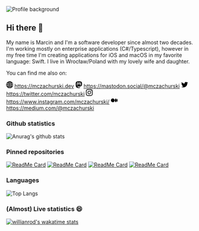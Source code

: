 ![Profile background](images/header.png)

## Hi there 👋

My name is Marcin and I'm a software developer since almost two decades. I'm working mostly on enterprise applications (C#/Typescript), however in my free time I'm creating applications for iOS and macOS in my favorite language: Swift. I live in Wrocław/Poland with my lovely wife and daughter.

You can find me also on:

<svg xmlns="http://www.w3.org/2000/svg" width="18" height="18" viewBox="0 0 380 380" role="img">
        <title>Website</title>
        <path fill="black"
            d="M195,0C87.305,0,0,87.304,0,195s87.305,195,195,195s195-87.304,195-195S302.695,0,195,0z M119.524,45.678
            c-3.493,4.838-6.838,10.033-10.007,15.6c-4.841,8.503-9.16,17.656-12.945,27.33c-8.064-2.22-16.089-4.713-24.064-7.483
            C85.91,66.718,101.813,54.667,119.524,45.678z M52.298,107.694c11.438,4.293,22.976,8.056,34.591,11.293
            c-4.78,18.934-7.744,39.182-8.745,60.087h-49.72C30.888,153.108,39.305,128.852,52.298,107.694z M52.298,282.306
            c-12.994-21.159-21.411-45.414-23.874-71.38h49.72c1.002,20.905,3.965,41.153,8.745,60.087
            C75.274,274.25,63.736,278.013,52.298,282.306z M72.508,308.876c7.975-2.77,16-5.265,24.063-7.483
            c3.786,9.674,8.105,18.827,12.946,27.33c3.168,5.566,6.514,10.762,10.007,15.6C101.813,335.333,85.91,323.283,72.508,308.876z
            M179.074,354.07c-20.393-7.648-38.458-29.593-51.05-59.894c16.931-3.125,33.977-5.059,51.05-5.8V354.07z M179.074,256.454
            c-20.448,0.818-40.862,3.221-61.117,7.191c-4.16-16.355-6.908-34.13-7.915-52.72h69.032V256.454z M179.074,179.074h-69.032
            c1.007-18.59,3.755-36.365,7.915-52.72c20.254,3.971,40.669,6.373,61.117,7.191V179.074z M179.074,101.623
            c-17.073-0.741-34.118-2.675-51.05-5.8c12.592-30.301,30.657-52.245,51.05-59.894V101.623z M337.703,107.697
            c12.993,21.157,21.409,45.412,23.872,71.377h-49.72c-1.001-20.903-3.965-41.151-8.744-60.083
            C314.727,115.754,326.266,111.992,337.703,107.697z M317.495,81.128c-7.975,2.77-16,5.265-24.065,7.484
            c-3.786-9.676-8.105-18.831-12.947-27.335c-3.169-5.566-6.514-10.762-10.006-15.6C288.189,54.668,304.092,66.72,317.495,81.128z
            M210.926,35.93c20.393,7.648,38.459,29.595,51.051,59.898c-16.931,3.124-33.977,5.057-51.051,5.797V35.93z M210.926,133.547
            c20.45-0.817,40.865-3.219,61.118-7.188c4.16,16.354,6.907,34.128,7.914,52.716h-69.032V133.547z M210.926,210.926h69.032
            c-1.007,18.588-3.754,36.362-7.914,52.716c-20.253-3.97-40.668-6.371-61.118-7.189V210.926z M210.926,354.07v-65.694
            c17.075,0.741,34.121,2.673,51.051,5.798C249.385,324.475,231.319,346.422,210.926,354.07z M270.477,344.322
            c3.493-4.838,6.838-10.033,10.006-15.6c4.842-8.504,9.161-17.659,12.947-27.334c8.064,2.22,16.089,4.714,24.065,7.484
            C304.092,323.28,288.189,335.332,270.477,344.322z M337.703,282.304c-11.437-4.296-22.976-8.058-34.591-11.296
            c4.779-18.932,7.742-39.179,8.744-60.082h49.72C359.112,236.891,350.696,261.146,337.703,282.304z"/>
</svg>
<a href="https://mczachurski.dev" target="_blank" aria-label="Website" rel="noopener">https://mczachurski.dev</a>

<svg xmlns="http://www.w3.org/2000/svg" width="18" height="18" viewBox="0 0 16 16" role="img">
    <title>Mastodon</title>
    <path fill="black" 
        d="M11.19 12.195c2.016-.24 3.77-1.475 3.99-2.603.348-1.778.32-4.339.32-4.339 0-3.47-2.286-4.488-2.286-4.488C12.062.238 10.083.017 8.027 0h-.05C5.92.017 3.942.238 2.79.765c0 0-2.285 1.017-2.285 4.488l-.002.662c-.004.64-.007 1.35.011 2.091.083 3.394.626 6.74 3.78 7.57 1.454.383 2.703.463 3.709.408 1.823-.1 2.847-.647 2.847-.647l-.06-1.317s-1.303.41-2.767.36c-1.45-.05-2.98-.156-3.215-1.928a3.614 3.614 0 0 1-.033-.496s1.424.346 3.228.428c1.103.05 2.137-.064 3.188-.189zm1.613-2.47H11.13v-4.08c0-.859-.364-1.295-1.091-1.295-.804 0-1.207.517-1.207 1.541v2.233H7.168V5.89c0-1.024-.403-1.541-1.207-1.541-.727 0-1.091.436-1.091 1.296v4.079H3.197V5.522c0-.859.22-1.541.66-2.046.456-.505 1.052-.764 1.793-.764.856 0 1.504.328 1.933.983L8 4.39l.417-.695c.429-.655 1.077-.983 1.934-.983.74 0 1.336.259 1.791.764.442.505.661 1.187.661 2.046v4.203z"/>
</svg>
<a rel="me" href="https://mastodon.social/@mczachurski" target="_blank" aria-label="Mastodon">https://mastodon.social/@mczachurski</a>

<svg xmlns="http://www.w3.org/2000/svg" width="18" height="18" viewBox="0 0 512 416.32" role="img">
    <title>Twitter</title>
    <path fill="black"
        d="M160.83 416.32c193.2 0 298.92-160.22 298.92-298.92 0-4.51 0-9-.2-13.52A214 214 0 0 0 512 49.38a212.93 212.93 0 0 1-60.44 16.6 105.7 105.7 0 0 0 46.3-58.19 209 209 0 0 1-66.79 25.37 105.09 105.09 0 0 0-181.73 71.91 116.12 116.12 0 0 0 2.66 24c-87.28-4.3-164.73-46.3-216.56-109.82A105.48 105.48 0 0 0 68 159.6a106.27 106.27 0 0 1-47.53-13.11v1.43a105.28 105.28 0 0 0 84.21 103.06 105.67 105.67 0 0 1-47.33 1.84 105.06 105.06 0 0 0 98.14 72.94A210.72 210.72 0 0 1 25 370.84a202.17 202.17 0 0 1-25-1.43 298.85 298.85 0 0 0 160.83 46.92">
    </path>
</svg>
<a href="https://twitter.com/mczachurski" target="_blank" aria-label="Twitter" rel="noopener">https://twitter.com/mczachurski</a>

<svg xmlns="http://www.w3.org/2000/svg" width="18" height="18" viewBox="0 0 16 16" role="img">
    <title>Instagram</title>
    <path fill="black"
        d="M8 0C5.829 0 5.556.01 4.703.048 3.85.088 3.269.222 2.76.42a3.917 3.917 0 0 0-1.417.923A3.927 3.927 0 0 0 .42 2.76C.222 3.268.087 3.85.048 4.7.01 5.555 0 5.827 0 8.001c0 2.172.01 2.444.048 3.297.04.852.174 1.433.372 1.942.205.526.478.972.923 1.417.444.445.89.719 1.416.923.51.198 1.09.333 1.942.372C5.555 15.99 5.827 16 8 16s2.444-.01 3.298-.048c.851-.04 1.434-.174 1.943-.372a3.916 3.916 0 0 0 1.416-.923c.445-.445.718-.891.923-1.417.197-.509.332-1.09.372-1.942C15.99 10.445 16 10.173 16 8s-.01-2.445-.048-3.299c-.04-.851-.175-1.433-.372-1.941a3.926 3.926 0 0 0-.923-1.417A3.911 3.911 0 0 0 13.24.42c-.51-.198-1.092-.333-1.943-.372C10.443.01 10.172 0 7.998 0h.003zm-.717 1.442h.718c2.136 0 2.389.007 3.232.046.78.035 1.204.166 1.486.275.373.145.64.319.92.599.28.28.453.546.598.92.11.281.24.705.275 1.485.039.843.047 1.096.047 3.231s-.008 2.389-.047 3.232c-.035.78-.166 1.203-.275 1.485a2.47 2.47 0 0 1-.599.919c-.28.28-.546.453-.92.598-.28.11-.704.24-1.485.276-.843.038-1.096.047-3.232.047s-2.39-.009-3.233-.047c-.78-.036-1.203-.166-1.485-.276a2.478 2.478 0 0 1-.92-.598 2.48 2.48 0 0 1-.6-.92c-.109-.281-.24-.705-.275-1.485-.038-.843-.046-1.096-.046-3.233 0-2.136.008-2.388.046-3.231.036-.78.166-1.204.276-1.486.145-.373.319-.64.599-.92.28-.28.546-.453.92-.598.282-.11.705-.24 1.485-.276.738-.034 1.024-.044 2.515-.045v.002zm4.988 1.328a.96.96 0 1 0 0 1.92.96.96 0 0 0 0-1.92zm-4.27 1.122a4.109 4.109 0 1 0 0 8.217 4.109 4.109 0 0 0 0-8.217zm0 1.441a2.667 2.667 0 1 1 0 5.334 2.667 2.667 0 0 1 0-5.334z" />
</svg>
<a href="https://www.instagram.com/mczachurski/" target="_blank" aria-label="Instagram" rel="noopener">https://www.instagram.com/mczachurski/</a>

<svg xmlns="http://www.w3.org/2000/svg" width="18" height="18" viewBox="0 0 16 16" role="img">
    <title>Medium</title>
    <path fill="black"
        d="M9.025 8c0 2.485-2.02 4.5-4.513 4.5A4.506 4.506 0 0 1 0 8c0-2.486 2.02-4.5 4.512-4.5A4.506 4.506 0 0 1 9.025 8zm4.95 0c0 2.34-1.01 4.236-2.256 4.236-1.246 0-2.256-1.897-2.256-4.236 0-2.34 1.01-4.236 2.256-4.236 1.246 0 2.256 1.897 2.256 4.236zM16 8c0 2.096-.355 3.795-.794 3.795-.438 0-.793-1.7-.793-3.795 0-2.096.355-3.795.794-3.795.438 0 .793 1.699.793 3.795z" />
</svg>
<a href="https://medium.com/@mczachurski" target="_blank" aria-label="Medium" rel="noopener">https://medium.com/@mczachurski</a>


### Github statistics

![Anurag's github stats](https://github-readme-stats.vercel.app/api?username=mczachurski&show_icons=true&theme=default&count_private=false)

### Pinned repositories

[![ReadMe Card](https://github-readme-stats.vercel.app/api/pin/?username=mczachurski&repo=wallpapper)](https://github.com/mczachurski/wallpapper)
[![ReadMe Card](https://github-readme-stats.vercel.app/api/pin/?username=mczachurski&repo=vcoin)](https://github.com/mczachurski/vcoin)
[![ReadMe Card](https://github-readme-stats.vercel.app/api/pin/?username=mczachurski&repo=Swiftgger)](https://github.com/mczachurski/Swiftgger)
[![ReadMe Card](https://github-readme-stats.vercel.app/api/pin/?username=Mikroservices&repo=Smtp)](https://github.com/Mikroservices/Smtp)


### Languages
![Top Langs](https://github-readme-stats.vercel.app/api/top-langs/?username=mczachurski)

### (Almost) Live statistics 😄
[![willianrod's wakatime stats](https://github-readme-stats.vercel.app/api/wakatime?username=mczachurski)](https://wakatime.com/@mczachurski)
